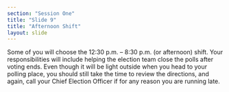 ```yaml
---
section: "Session One"
title: "Slide 9"
title: "Afternoon Shift"
layout: slide
---
```


Some of you will choose the 12:30 p.m. – 8:30 p.m. (or afternoon) shift.  Your responsibilities will include helping the election team close the polls after voting ends.  Even though it will be light outside when you head to your polling place, you should still take the time to review the directions, and again, call your Chief Election Officer if for any reason you are running late.


 
